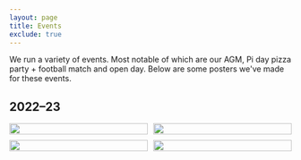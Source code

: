 ```yaml
---
layout: page
title: Events
exclude: true
---
```


We run a variety of events. Most notable of which are our AGM, Pi day pizza party + football match and open day. Below are some posters we've made for these events.

## 2022–23 

<style>
.grid-container {
  display: grid;
  grid-template-columns: repeat(2, 1fr);
  grid-gap: 10px;
}
</style>

<div class="grid-container">
  <div><img src="{{site.url}}/download/events/2223-rweek.png" width="100%" /></div>
  <div><img src="{{site.url}}/download/events/2223-piday.png" width="100%" /></div>  
  <div><img src="{{site.url}}/download/events/2223-openday.png" width="100%" /></div>  
  <div><img src="{{site.url}}/download/events/2223-kahoot.png" width="100%" /></div>  
</div>
